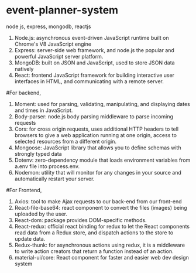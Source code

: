 # event-planner-system
node js,
express,
mongodb,
reactjs

1. Node.js: asynchronous event-driven JavaScript runtime built on Chrome's V8 JavaScript engine
2. Express: server-side web framework, and node.js the popular and powerful JavaScript server platform.
3. MongoDB: built on JSON and JavaScript, used to store JSON data natively
4. React: frontend JavaScript framework for building interactive user interfaces in HTML, and communicating with a remote server.

#For backend,


1. Moment: used for parsing, validating, manipulating, and displaying dates and times in JavaScript.
2. Body-parser: node.js body parsing middleware to parse incoming requests
3. Cors: for cross origin requests, uses additional HTTP headers to tell browsers to give a web application running at one origin, access to selected resources from a different origin.
4. Mongoose: JavaScript library that allows you to define schemas with strongly typed data
5. Dotenv: zero-dependency module that loads environment variables from a.env file into process.env. 
6. Nodemon: utility that will monitor for any changes in your source and automatically restart your server.


#For Frontend,

1. Axios: tool to make Ajax requests to our back-end from our front-end
2. React-file-base64: react component to convert the files (images) being uploaded by the user.
3. React-dom:  package provides DOM-specific methods.
4. React-redux: official react binding for redux to let the React components read data from a Redux store, and dispatch actions to the store to update data.
5. Redux-thunk: for asynchronous actions using redux, it is a middleware to write action creators that return a function instead of an action.
6. material-ui/core: React component for faster and easier web dev design system
